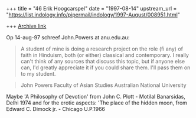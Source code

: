 +++
title = "46 Erik Hoogcarspel"
date = "1997-08-14"
upstream_url = "https://list.indology.info/pipermail/indology/1997-August/008951.html"

+++
[Archive link](https://list.indology.info/pipermail/indology/1997-August/008951.html)

Op 14-aug-97 schreef John.Powers at anu.edu.au:

>A student of mine is doing a research project on the role (fi any) of faith
>in Hinduism, both (or either) classical and contemporary. I really can't
>think of any sources that discuss this topic, but if anyone else can, I'd
>greatly appreciate it if you could share them. I'll pass them on to my
>student.

>John Powers
>Faculty of Asian Studies
>Australian National University


Maybe 'A Philosophy of Devotion' from John C. Plott - Motilal Banarsidas,
Delhi 1974
and for the erotic aspects: 'The place of the hidden moon, from Edward C.
Dimock jr. - Chicago U.P.1966





